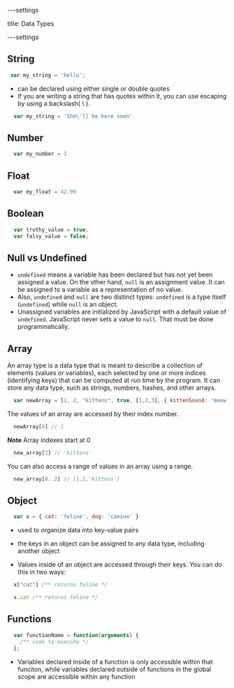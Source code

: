 ---settings

title: Data Types

---settings

## String

```js
 var my_string = 'hello';
```

* can be declared using either single or double quotes
* If you are writing a string that has quotes within it, you can use escaping by using a backslash( \ ).

```js
  var my_string = 'She\'ll be here soon'
```

## Number

```js
  var my_number = 1
```

## Float

```js
  var my_float = 42.99
```

## Boolean

```js
  var truthy_value = true;
  var falsy_value = false;
```

## Null vs Undefined
  * `undefined` means a variable has been declared but has not yet been assigned a value. On the other hand, `null` is an assignment value. It can be assigned to a variable as a representation of no value.
  * Also, `undefined` and `null` are two distinct types: `undefined` is a type itself (`undefined`) while `null` is an object.
  * Unassigned variables are initialized by JavaScript with a default value of `undefined`. JavaScript never sets a value to `null`. That must be done programmatically.

## Array

An array type is a data type that is meant to describe a collection of elements (values or variables), each selected by one or more indices (identifying keys) that can be computed at run time by the program. It can store any data type, such as strings, numbers, hashes, and other arrays.

```js
  var newArray = [1, 2, "kittens", true, [1,2,3], { kittenSound: 'meow'}]
```

The values of an array are accessed by their index number.

```js
  newArray[0] // 1
```

**Note** Array indexes start at 0

```js
  new_array[2] // 'kittens'
```

You can also access a range of values in an array using a range.

```js
  new_array[0..2] // [1,2,'kittens']
```

## Object

```js
  var x = { cat: 'feline', dog: 'canine' }
```

* used to organize data into key-value pairs

* the keys in an object can be assigned to any data type, including another object

* Values inside of an object are accessed through their keys. You can do this in two ways:

```js
  x["cat"] /** returns feline */
```

```js
  x.cat /** returns feline */
```


## Functions

```js
  var functionName = function(arguments) {
    /** code to execute */
  };
```

* Variables declared inside of a function is only accessible within that funciton, while variables declared outside of functions in the global scope are accessible within any function
